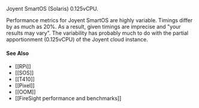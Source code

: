 Joyent SmartOS (Solaris) 0.125vCPU. 

Performance metrics for Joyent SmartOS are highly variable. Timings differ by as much as 20%. As a result, given timings are imprecise and "your results may vary". The variability has probably much to do with the partial apportionment (0.125vCPU) of the Joyent cloud instance.

#### See Also
* [[RPi]]
* [[SOS]]
* [[T410]]
* [[Pixel]]
* [[OOM]]
* [[FireSight performance and benchmarks]]